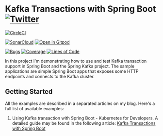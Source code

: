 # Kafka Transactions with Spring Boot [![Twitter](https://img.shields.io/twitter/follow/piotr_minkowski.svg?style=social&logo=twitter&label=Follow%20Me)](https://twitter.com/piotr_minkowski)

[![CircleCI](https://circleci.com/gh/piomin/sample-spring-kafka-transactions.svg?style=svg)](https://circleci.com/gh/piomin/sample-spring-kafka-transactions)

[![SonarCloud](https://sonarcloud.io/images/project_badges/sonarcloud-black.svg)](https://sonarcloud.io/dashboard?id=piomin_sample-spring-kafka-transactions)
[![Open in Gitpod](https://gitpod.io/button/open-in-gitpod.svg)](https://github.com/maximilianoPizarro/sample-spring-kafka-transactions)

[![Bugs](https://sonarcloud.io/api/project_badges/measure?project=piomin_sample-spring-kafka-transactions&metric=bugs)](https://sonarcloud.io/dashboard?id=piomin_sample-spring-kafka-transactions)
[![Coverage](https://sonarcloud.io/api/project_badges/measure?project=piomin_sample-spring-kafka-transactions&metric=coverage)](https://sonarcloud.io/dashboard?id=piomin_sample-spring-kafka-transactions)
[![Lines of Code](https://sonarcloud.io/api/project_badges/measure?project=piomin_sample-spring-kafka-transactions&metric=ncloc)](https://sonarcloud.io/dashboard?id=piomin_sample-spring-kafka-transactions)

In this project I'm demonstrating how to use and test Kafka transaction support in Spring Boot and the Spring Kafka project. The sample applications are simple Spring Boot apps that exposes some HTTP endpoints and connects to the Kafka cluster.

## Getting Started
All the examples are described in a separated articles on my blog. Here's a full list of available examples:
1. Using Kafka transaction with Spring Boot - Kubernetes for Developers. A detailed guide may be found in the following article: [Kafka Transactions with Spring Boot](https://piotrminkowski.com/2022/10/29/kafka-transactions-with-spring-boot/)